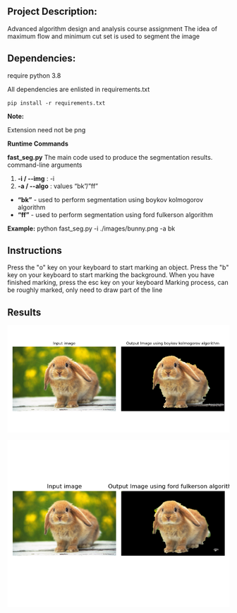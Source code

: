 ## Project Description:

Advanced algorithm design and analysis course assignment
The idea of maximum flow and minimum cut set is used to segment the image

## Dependencies:
require python 3.8

All dependencies are enlisted in requirements.txt
	
	pip install -r requirements.txt	

**Note:**

Extension need not be png
	
**Runtime Commands**

**fast_seg.py**
The main code used to produce the segmentation results. command-line arguments
1. **-i / --img** : -i <path to input image>
2. **-a / --algo** : values “bk”/”ff”
-  **“bk”** - used to perform segmentation using boykov kolmogorov algorithm
-  **“ff”** - used to perform segmentation using ford fulkerson algorithm

**Example:** python fast_seg.py -i ./images/bunny.png -a bk

## Instructions
Press the "o" key on your keyboard to start marking an object.
Press the "b" key on your keyboard to start marking the background.
When you have finished marking, press the esc key on your keyboard
Marking process, can be roughly marked, only need to draw part of the line

## Results 
![alt text](output/result1.png)

![alt text](output/result2.png)